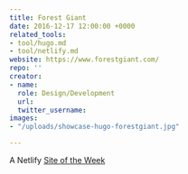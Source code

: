 ```yaml
---
title: Forest Giant
date: 2016-12-17 12:00:00 +0000
related_tools:
- tool/hugo.md
- tool/netlify.md
website: https://www.forestgiant.com/
repo: ''
creator:
- name: 
  role: Design/Development
  url: 
  twitter_username: 
images:
- "/uploads/showcase-hugo-forestgiant.jpg"

---
```

A Netlify [Site of the Week](https://www.netlify.com/site-of-the-week/forest-giant/)
